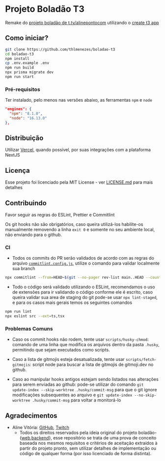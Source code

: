 # Projeto Boladão T3

Remake do [projeto boladão de t.tv/alinepontocom](https://github.com/alinevitoriasi/boladao-web) utilizando o [create t3 app](https://create.t3.gg)

## Como iniciar?

```bash
git clone https://github.com/thlmenezes/boladao-t3
cd boladao-t3
npm install
cp .env.example .env
npm run build
npx prisma migrate dev
npm run start
```

### Pré-requisitos

Ter instalado, pelo menos nas versões abaixo, as ferramentas `npm` e `node`

```json
"engines": {
  "npm": "8.1.0",
  "node": "16.13.0"
},
```

## Distribuição

Utilizar [Vercel](https://vercel.com/), quando possível, por suas integrações com a plataforma NextJS

## Licença

Esse projeto foi licenciado pela MIT License - ver [LICENSE.md](LICENSE.md) para mais detalhes

## Contribuindo

Favor seguir as regras do ESLint, Prettier e Commitlint

Os git hooks não são obrigatórios, caso queira utilizá-los habilite-os manualmente removendo a linha `exit 0` e somente no seu ambiente local, não enviando para o github.

### CI

- Todos os commits do PR serão validados de acordo com as regras do arquivo [`commitlint.config.js`](./commitlint.config.js), utilize o comando para validar localmente sua branch

```bash
npx commitlint --from=HEAD~$(git --no-pager rev-list main..HEAD --count)
```

- Todo o código será validado utilizando o ESLint, recomendamos o uso de extensões para ir validando o código conforme ele é escrito, caso queira validar sua area de staging do git pode-se usar `npx lint-staged`, e para os casos mais gerais temos os seguintes comandos

```bash
npm run lint
npx eslint src --ext=ts,tsx
```

### Problemas Comuns

- Caso os commit hooks não rodem, tente usar `scripts/husky-chmod`: comando de uma linha que modifica os arquivos dentro da pasta `.husky`, permitindo que sejam executados como scripts.

- Caso a lista de gitmojis esteja desatualizada, tente usar `scripts/fetch-gitmojis`: script node para buscar a lista de gitmojis de gitmoji.dev no github.

- Caso ao manipular hooks antigos estejam sendo listados nas alterações para serem enviadas ao github: pode-se utilizar do comando `git update-index --skip-worktree .husky/commit-msg` para que o git ignore modificações subsequentes ao arquivo e `git update-index --no-skip-worktree .husky/commit-msg` para voltar a monitorá-lo

## Agradecimentos

- Aline Vitória: [GitHub](https://github.com/alinevitoriasi), [Twitch](https://www.twitch.tv/alinepontocom)
  - Todos os direitos reservados pela ideia original do projeto boladão-{[web](https://github.com/alinevitoriasi/boladao-web),[backend](https://github.com/alinevitoriasi/boladao-backend)}, esse repositório se trata de uma prova de conceito baseada nos mesmos requisitos e critérios de aceitação extraídos à partir do projeto pronto, sem utilizar detalhes de implementação ou código de qualquer forma (por isso licenciado de forma distinta).
